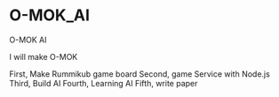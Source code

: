 # O-MOK_AI
O-MOK AI

I will make O-MOK


First, Make Rummikub game board
Second, game Service with Node.js
Third, Build AI
Fourth, Learning AI
Fifth, write paper
